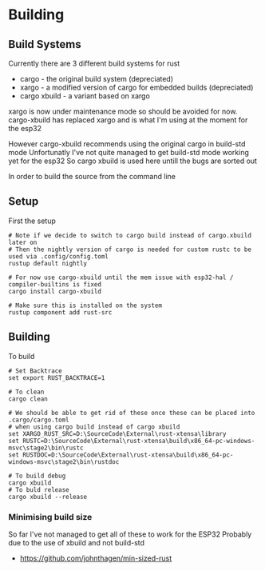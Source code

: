 # Building

## Build Systems

Currently there are 3 different build systems for rust

  * cargo - the original build system (depreciated)
  * xargo - a modified version of cargo for embedded builds (depreciated)
  * cargo xbuild - a variant based on xargo

xargo is now under maintenance mode so should be avoided for now.
cargo-xbuild has replaced xargo and is what I'm using at the moment for the esp32

However cargo-xbuild recommends using the original cargo in build-std mode
Unfortunatly I've not quite managed to get build-std mode working yet for the esp32
So cargo xbuild is used here untill the bugs are sorted out

In order to build the source from the command line

## Setup

First the setup
```
# Note if we decide to switch to cargo build instead of cargo.xbuild later on
# Then the nightly version of cargo is needed for custom rustc to be used via .config/config.toml
rustup default nightly

# For now use cargo-xbuild until the mem issue with esp32-hal / compiler-builtins is fixed
cargo install cargo-xbuild

# Make sure this is installed on the system
rustup component add rust-src
```


## Building

To build
```
# Set Backtrace
set export RUST_BACKTRACE=1

# To clean
cargo clean

# We should be able to get rid of these once these can be placed into .cargo/cargo.toml
# when using cargo build instead of cargo xbuild
set XARGO_RUST_SRC=D:\SourceCode\External\rust-xtensa\library
set RUSTC=D:\SourceCode\External\rust-xtensa\build\x86_64-pc-windows-msvc\stage2\bin\rustc
set RUSTDOC=D:\SourceCode\External\rust-xtensa\build\x86_64-pc-windows-msvc\stage2\bin\rustdoc

# To build debug
cargo xbuild
# To buld release
cargo xbuild --release
```

### Minimising build size

So far I've not managed to get all of these to work for the ESP32
Probably due to the use of xbuild and not build-std

  * https://github.com/johnthagen/min-sized-rust
